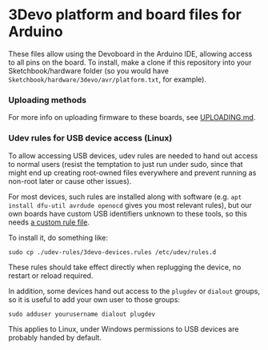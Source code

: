 3Devo platform and board files for Arduino
==========================================
These files allow using the Devoboard in the Arduino IDE, allowing
access to all pins on the board. To install, make a clone if this
repository into your Sketchbook/hardware folder (so you would have
`Sketchbook/hardware/3devo/avr/platform.txt`, for example).

### Uploading methods
For more info on uploading firmware to these boards, see
[UPLOADING.md](./docs/UPLOADING.md).

### Udev rules for USB device access (Linux)
To allow accessing USB devices, udev rules are needed to hand out access to
normal users (resist the temptation to just run under sudo, since that might
end up creating root-owned files everywhere and prevent running as non-root
later or cause other issues).

For most devices, such rules are installed along with software (e.g. `apt
install dfu-util avrdude openocd` gives you most relevant rules), but our own
boards have custom USB identifiers unknown to these tools, so this needs
[a custom rule file](udev-rules/3devo-devices.rules).

To install it, do something like:

```
sudo cp ./udev-rules/3devo-devices.rules /etc/udev/rules.d
```

These rules should take effect directly when replugging the device, no restart
or reload required.

In addition, some devices hand out access to the `plugdev` or `dialout` groups,
so it is useful to add your own user to those groups:

```
sudo adduser yourusername dialout plugdev
```

This applies to Linux, under Windows permissions to USB devices are probably
handed by default.
